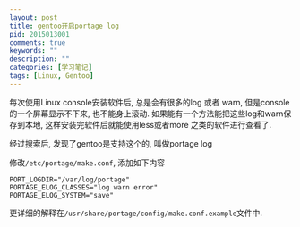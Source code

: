 ```yaml
---
layout: post
title: gentoo开启portage log
pid: 2015013001
comments: true
keywords: ""
description: ""
categories: [学习笔记]
tags: [Linux, Gentoo]
---
```


每次使用Linux console安装软件后, 总是会有很多的log 或者 warn, 但是console的一个屏幕显示不下来,
也不能身上滚动. 如果能有一个方法能把这些log和warn保存到本地, 这样安装完软件后就能使用less或者more
之类的软件进行查看了.

经过搜索后, 发现了gentoo是支持这个的, 叫做portage log

修改`/etc/portage/make.conf`, 添加如下内容

    PORT_LOGDIR="/var/log/portage"
    PORTAGE_ELOG_CLASSES="log warn error"
    PORTAGE_ELOG_SYSTEM="save"

更详细的解释在`/usr/share/portage/config/make.conf.example`文件中.
